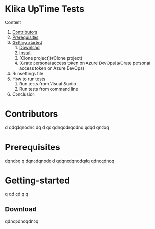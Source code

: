 # Klika UpTime Tests

Content
1.  [Contributors](#Contributors)
2.  [Prerequisites](#Prerequisites)
3.  [Getting started](#Getting-started)
    1.  [Download](#Download)
    2.  [Install](#Install)
    3.  [Clone project](#Clone project)
    4.  [Crate personal access token on Azure DevOps](#Crate personal access token on Azure DevOps)
4.  Runsettings file
5.  How to run tests
    1.  Run tests from Visual Studio     
    2.  Run tests from command line
6.  Conclusion


# Contributors 
d
qdqdqnodnq
dq
d
qd
qdnqodnqodnq
qdqd
qndoq
# Prerequisites
dqndoq
q
dqnodqnodq
d
qdqnodqnodqdq
qdnoqdnoq
# Getting-started
q
qd
qd
q
q
## Download
qdnqodnoqdnoq



      


